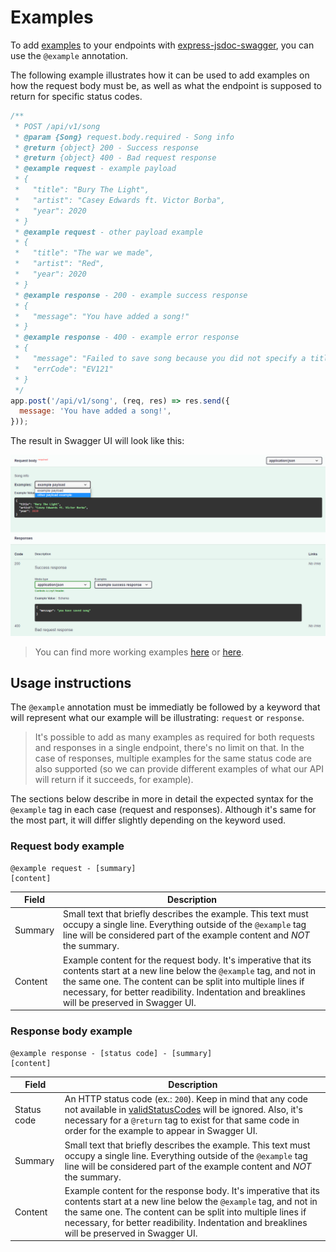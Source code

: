 # Examples
To add [examples](https://swagger.io/docs/specification/adding-examples/) to your endpoints with [express-jsdoc-swagger](https://github.com/BRIKEV/express-jsdoc-swagger), you can use the `@example` annotation.

The following example illustrates how it can be used to add examples on how the request body must be, as well as what the endpoint is supposed to return for specific status codes.

```javascript
/**
 * POST /api/v1/song
 * @param {Song} request.body.required - Song info
 * @return {object} 200 - Success response
 * @return {object} 400 - Bad request response
 * @example request - example payload
 * {
 *   "title": "Bury The Light",
 *   "artist": "Casey Edwards ft. Victor Borba",
 *   "year": 2020
 * }
 * @example request - other payload example
 * {
 *   "title": "The war we made",
 *   "artist": "Red",
 *   "year": 2020
 * }
 * @example response - 200 - example success response
 * {
 *   "message": "You have added a song!"
 * }
 * @example response - 400 - example error response
 * {
 *   "message": "Failed to save song because you did not specify a title",
 *   "errCode": "EV121"
 * }
 */
app.post('/api/v1/song', (req, res) => res.send({
  message: 'You have added a song!',
}));
```

The result in Swagger UI will look like this:

<img src="../assets/examples.png"/>

> You can find more working examples [here](https://github.com/BRIKEV/express-jsdoc-swagger/blob/master/examples/requestBody/withExamples.js) or [here](https://github.com/BRIKEV/express-jsdoc-swagger/blob/master/examples/responses/withExamples.js).

## Usage instructions

The `@example` annotation must be immediatly be followed by a keyword that will represent what our example will be illustrating: `request` or `response`.

> It's possible to add as many examples as required for both requests and responses in a single endpoint, there's no limit on that. In the case of responses, multiple examples for the same status code are also supported (so we can provide different examples of what our API will return if it succeeds, for example).

The sections below describe in more in detail the expected syntax for the `@example` tag in each case (request and responses). Although it's same for the most part, it will differ slightly depending on the keyword used.

### Request body example

```
@example request - [summary]
[content]
```

| Field | Description |
| --- | --- |
| Summary | Small text that briefly describes the example. This text must occupy a single line. Everything outside of the `@example` tag line will be considered part of the example content and *NOT* the summary. |
| Content | Example content for the request body. It's imperative that its contents start at a new line below the `@example` tag, and not in the same one. The content can be split into multiple lines if necessary, for better readibility. Indentation and breaklines will be preserved in Swagger UI. |

### Response body example

```
@example response - [status code] - [summary]
[content]
```

| Field | Description |
| --- | --- |
| Status code | An HTTP status code (ex.: `200`). Keep in mind that any code not available in [validStatusCodes](https://github.com/BRIKEV/express-jsdoc-swagger/blob/master/transforms/paths/validStatusCodes.js) will be ignored. Also, it's necessary for a `@return` tag to exist for that same code in order for the example to appear in Swagger UI. |
| Summary | Small text that briefly describes the example. This text must occupy a single line. Everything outside of the `@example` tag line will be considered part of the example content and *NOT* the summary. |
| Content | Example content for the response body. It's imperative that its contents start at a new line below the `@example` tag, and not in the same one. The content can be split into multiple lines if necessary, for better readibility. Indentation and breaklines will be preserved in Swagger UI. |

